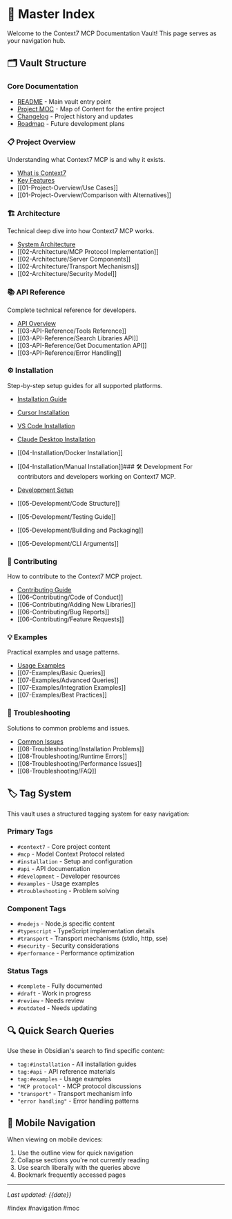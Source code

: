 # 📖 Master Index

Welcome to the Context7 MCP Documentation Vault! This page serves as your navigation hub.

## 🗂️ Vault Structure

### Core Documentation
- [README](../README.md) - Main vault entry point
- [Project MOC](Project%20MOC.md) - Map of Content for the entire project
- [Changelog](Changelog.md) - Project history and updates
- [Roadmap](Roadmap.md) - Future development plans

### 📋 Project Overview
Understanding what Context7 MCP is and why it exists.

- [What is Context7](../01-Project-Overview/What%20is%20Context7.md)
- [Key Features](../01-Project-Overview/Key%20Features.md)
- [[01-Project-Overview/Use Cases]]
- [[01-Project-Overview/Comparison with Alternatives]]

### 🏗️ Architecture
Technical deep dive into how Context7 MCP works.

- [System Architecture](../02-Architecture/System%20Architecture.md)
- [[02-Architecture/MCP Protocol Implementation]]
- [[02-Architecture/Server Components]]
- [[02-Architecture/Transport Mechanisms]]
- [[02-Architecture/Security Model]]

### 📚 API Reference
Complete technical reference for developers.

- [API Overview](../03-API-Reference/API%20Overview.md)
- [[03-API-Reference/Tools Reference]]
- [[03-API-Reference/Search Libraries API]]
- [[03-API-Reference/Get Documentation API]]
- [[03-API-Reference/Error Handling]]

### ⚙️ Installation
Step-by-step setup guides for all supported platforms.

- [Installation Guide](../04-Installation/Installation%20Guide.md)
- [Cursor Installation](../04-Installation/Cursor%20Installation.md)
- [VS Code Installation](../04-Installation/VS%20Code%20Installation.md)
- [Claude Desktop Installation](../04-Installation/Claude%20Desktop%20Installation.md)
- [[04-Installation/Docker Installation]]
- [[04-Installation/Manual Installation]]### 🛠️ Development
For contributors and developers working on Context7 MCP.

- [Development Setup](../05-Development/Development%20Setup.md)
- [[05-Development/Code Structure]]
- [[05-Development/Testing Guide]]
- [[05-Development/Building and Packaging]]
- [[05-Development/CLI Arguments]]

### 🤝 Contributing
How to contribute to the Context7 MCP project.

- [Contributing Guide](../06-Contributing/Contributing%20Guide.md)
- [[06-Contributing/Code of Conduct]]
- [[06-Contributing/Adding New Libraries]]
- [[06-Contributing/Bug Reports]]
- [[06-Contributing/Feature Requests]]

### 💡 Examples
Practical examples and usage patterns.

- [Usage Examples](../07-Examples/Usage%20Examples.md)
- [[07-Examples/Basic Queries]]
- [[07-Examples/Advanced Queries]]
- [[07-Examples/Integration Examples]]
- [[07-Examples/Best Practices]]

### 🔧 Troubleshooting
Solutions to common problems and issues.

- [Common Issues](../08-Troubleshooting/Common%20Issues.md)
- [[08-Troubleshooting/Installation Problems]]
- [[08-Troubleshooting/Runtime Errors]]
- [[08-Troubleshooting/Performance Issues]]
- [[08-Troubleshooting/FAQ]]

## 🏷️ Tag System

This vault uses a structured tagging system for easy navigation:

### Primary Tags
- `#context7` - Core project content
- `#mcp` - Model Context Protocol related
- `#installation` - Setup and configuration
- `#api` - API documentation
- `#development` - Developer resources
- `#examples` - Usage examples
- `#troubleshooting` - Problem solving

### Component Tags
- `#nodejs` - Node.js specific content
- `#typescript` - TypeScript implementation details
- `#transport` - Transport mechanisms (stdio, http, sse)
- `#security` - Security considerations
- `#performance` - Performance optimization

### Status Tags
- `#complete` - Fully documented
- `#draft` - Work in progress
- `#review` - Needs review
- `#outdated` - Needs updating

## 🔍 Quick Search Queries

Use these in Obsidian's search to find specific content:

- `tag:#installation` - All installation guides
- `tag:#api` - API reference materials
- `tag:#examples` - Usage examples
- `"MCP protocol"` - MCP protocol discussions
- `"transport"` - Transport mechanism info
- `"error handling"` - Error handling patterns

## 📱 Mobile Navigation

When viewing on mobile devices:
1. Use the outline view for quick navigation
2. Collapse sections you're not currently reading
3. Use search liberally with the queries above
4. Bookmark frequently accessed pages

---

*Last updated: {{date}}*

#index #navigation #moc